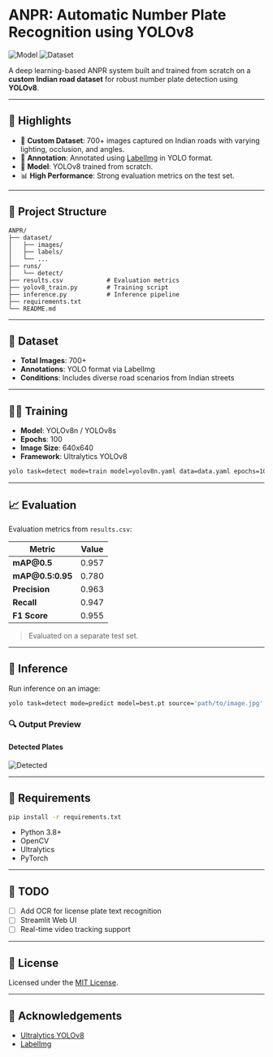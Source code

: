 # ANPR: Automatic Number Plate Recognition using YOLOv8

![Model](https://img.shields.io/badge/model-YOLOv8-blue.svg)
![Dataset](https://img.shields.io/badge/images-700%2B-green.svg)

A deep learning-based ANPR system built and trained from scratch on a **custom Indian road dataset** for robust number plate detection using **YOLOv8**.

---

## 🚀 Highlights

* 📸 **Custom Dataset**: 700+ images captured on Indian roads with varying lighting, occlusion, and angles.
* 🏧 **Annotation**: Annotated using [LabelImg](https://github.com/tzutalin/labelImg) in YOLO format.
* 🧠 **Model**: YOLOv8 trained from scratch.
* 📊 **High Performance**: Strong evaluation metrics on the test set.

---

## 📂 Project Structure

```
ANPR/
├── dataset/
│   ├── images/
│   ├── labels/
│   └── ...
├── runs/
│   └── detect/
├── results.csv            # Evaluation metrics
├── yolov8_train.py        # Training script
├── inference.py           # Inference pipeline
├── requirements.txt
└── README.md
```

---

## 🗾 Dataset

* **Total Images**: 700+
* **Annotations**: YOLO format via LabelImg
* **Conditions**: Includes diverse road scenarios from Indian streets

---

## 🏋️‍♂️ Training

* **Model**: YOLOv8n / YOLOv8s
* **Epochs**: 100
* **Image Size**: 640x640
* **Framework**: Ultralytics YOLOv8

```bash
yolo task=detect mode=train model=yolov8n.yaml data=data.yaml epochs=100 imgsz=640
```

---

## 📈 Evaluation

Evaluation metrics from `results.csv`:

| Metric            | Value |
| ----------------- | ----- |
| **mAP\@0.5**      | 0.957 |
| **mAP\@0.5:0.95** | 0.780 |
| **Precision**     | 0.963 |
| **Recall**        | 0.947 |
| **F1 Score**      | 0.955 |

> Evaluated on a separate test set.

---

## 🧪 Inference

Run inference on an image:

```bash
yolo task=detect mode=predict model=best.pt source='path/to/image.jpg'
```

### 🔍 Output Preview

#### Detected Plates

![Detected](path/to/detected_output.jpg)

---

## 🔧 Requirements

```bash
pip install -r requirements.txt
```

* Python 3.8+
* OpenCV
* Ultralytics
* PyTorch

---

## 📌 TODO

* [ ] Add OCR for license plate text recognition
* [ ] Streamlit Web UI
* [ ] Real-time video tracking support

---

## 📃 License

Licensed under the [MIT License](LICENSE).

---

## 🙌 Acknowledgements

* [Ultralytics YOLOv8](https://github.com/ultralytics/ultralytics)
* [LabelImg](https://github.com/tzutalin/labelImg)
